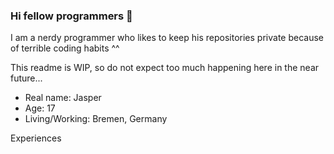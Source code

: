 ### Hi fellow programmers 👋

I am a nerdy programmer who likes to keep his repositories private because of terrible coding habits ^^

This readme is WIP, so do not expect too much happening here in the near future...
- Real name: Jasper
- Age: 17
- Living/Working: Bremen, Germany


Experiences

<!--
**oeg2114/oeg2114** is a ✨ _special_ ✨ repository because its `README.md` (this file) appears on your GitHub profile.

Here are some ideas to get you started:

- 🔭 I’m currently working on ...
- 🌱 I’m currently learning ...
- 👯 I’m looking to collaborate on ...
- 🤔 I’m looking for help with ...
- 💬 Ask me about ...
- 📫 How to reach me: ...
- 😄 Pronouns: ...
- ⚡ Fun fact: ...
-->
